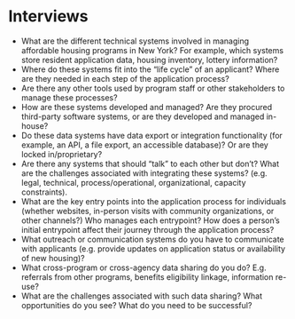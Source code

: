 # Interviews
* What are the different technical systems involved in managing affordable housing programs in New York? For example, which systems store resident application data, housing inventory, lottery information?
* Where do these systems fit into the “life cycle” of an applicant? Where are they needed in each step of the application process?
* Are there any other tools used by program staff or other stakeholders to manage these processes?
* How are these systems developed and managed? Are they procured third-party software systems, or are they developed and managed in-house?
* Do these data systems have data export or integration functionality (for example, an API, a file export, an accessible database)? Or are they locked in/proprietary?
* Are there any systems that should “talk” to each other but don’t? What are the challenges associated with integrating these systems? (e.g. legal, technical, process/operational, organizational, capacity constraints).
* What are the key entry points into the application process for individuals (whether websites, in-person visits with community organizations, or other channels?) Who manages each entrypoint? How does a person’s initial entrypoint affect their journey through the application process?
* What outreach or communication systems do you have to communicate with applicants (e.g. provide updates on application status or availability of new housing)?
* What cross-program or cross-agency data sharing do you do? E.g. referrals from other programs, benefits eligibility linkage, information re-use?
* What are the challenges associated with such data sharing? What opportunities do you see? What do you need to be successful?
